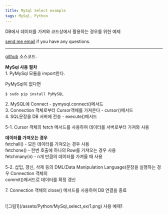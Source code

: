 ```yaml
---
title: MySql Select example
tags: MySql, Python
---
```


DB에서 데이터를 가져와 코드상에서 활용하는 경우를 위한 예제

[send me email](mailto:jewel7492@gmail.com) if you have any questions.

<!--more-->

---

[github](https://github.com/limjunho/Python/tree/master/mysql_select) 소스코드.  

**MySql 사용 절차**  
1\. PyMySql 모듈을 import한다.  

PyMySql이 없다면  
```bash
$ sudo pip install PyMySQL
```  

2\. MySQL에 Connect - pymysql.connect()메서드  
3\. Connection 객체로부터 Cursor객체를 가져온다 - cursor()메서드  
4\. SQL문장을 DB 서버에 전송 - execute()메서드  

5-1. Cursor 객체의 fetch 메서드를 사용하여 데이터를 서버로부터 가져와 사용  

**데이터를 가져오는 경우**  
fetchall() - 모든 데이터를 가져오는 경우 사용  
fetchone() - 한번 호출에 하나의 Row를 가져오는 경우 사용  
fetchmany(n) - n개 만큼의 데이터를 가져올 때 사용  

5-2. 삽입, 갱신, 삭제 등의 DML(Data Manipulation Language)문장을 실행하는 경우 Connection 객체의  
commit()메서드로 데이터를 확정 갱신  

7\. Connection 객체의 close() 메서드를 사용하여 DB 연결을 종료  


<br />
![그림1](/assets/Python/MySql_select_ex/1.png)  
사용 예제1  

